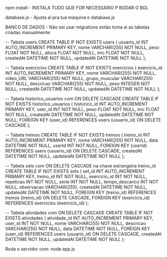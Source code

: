 npm install - INSTALA TUDO QUE FOR NECESSÁRIO P RODAR O BGL

database.js - Ajusta ai pra tua máquina o database.js

BANCO DE DADOS - Não sei usar migrations então toma ai as tabelas criadas manualmente:

-- Tabela users
CREATE TABLE IF NOT EXISTS users (
    usuario_id INT AUTO_INCREMENT PRIMARY KEY,
    nome VARCHAR(255) NOT NULL,
    peso FLOAT NOT NULL,
    altura FLOAT NOT NULL,
    imc FLOAT NOT NULL,
    createdAt DATETIME NOT NULL,
    updatedAt DATETIME NOT NULL
);

-- Tabela exercicios
CREATE TABLE IF NOT EXISTS exercicios (
    exercicio_id INT AUTO_INCREMENT PRIMARY KEY,
    nome VARCHAR(255) NOT NULL,
    video_URL VARCHAR(255) NOT NULL,
    grupo_muscular VARCHAR(255) NOT NULL,
    descricao VARCHAR(255) NOT NULL,
    peso INTEGER NOT NULL,
    createdAt DATETIME NOT NULL,
    updatedAt DATETIME NOT NULL
);

-- Tabela historico_usuarios com ON DELETE CASCADE
CREATE TABLE IF NOT EXISTS historico_usuarios (
    historico_id INT AUTO_INCREMENT PRIMARY KEY,
    user_id INT NOT NULL,
    peso FLOAT NOT NULL,
    imc FLOAT NOT NULL,
    createdAt DATETIME NOT NULL,
    updatedAt DATETIME NOT NULL,
    FOREIGN KEY (user_id) REFERENCES users (usuario_id) ON DELETE CASCADE
);

-- Tabela treinos
CREATE TABLE IF NOT EXISTS treinos (
    treino_id INT AUTO_INCREMENT PRIMARY KEY,
    nome VARCHAR(255) NOT NULL,
    data DATETIME NOT NULL,
    userId INT NOT NULL,
    FOREIGN KEY (userId) REFERENCES users (usuario_id) ON DELETE CASCADE,
    createdAt DATETIME NOT NULL,
    updatedAt DATETIME NOT NULL
);

-- Tabela sets com ON DELETE CASCADE na chave estrangeira treino_id
CREATE TABLE IF NOT EXISTS sets (
    set_id INT AUTO_INCREMENT PRIMARY KEY,
    treino_id INT NOT NULL,
    exercicio_id INT NOT NULL,
    repeticao INT NOT NULL,
    serie INT NOT NULL,
    tempo_descanco INT NOT NULL,
    observacao VARCHAR(255),
    createdAt DATETIME NOT NULL,
    updatedAt DATETIME NOT NULL,
    FOREIGN KEY (treino_id) REFERENCES treinos (treino_id) ON DELETE CASCADE,
    FOREIGN KEY (exercicio_id) REFERENCES exercicios (exercicio_id)
);

-- Tabela atividades com ON DELETE CASCADE
CREATE TABLE IF NOT EXISTS atividades (
    atividade_id INT AUTO_INCREMENT PRIMARY KEY,
    user_id INT NOT NULL,
    nome VARCHAR(255) NOT NULL,
    descricao VARCHAR(255) NOT NULL,
    data DATETIME NOT NULL,
    FOREIGN KEY (user_id) REFERENCES users (usuario_id) ON DELETE CASCADE,
    createdAt DATETIME NOT NULL,
    updatedAt DATETIME NOT NULL
);


Roda o servidor com: node app.js